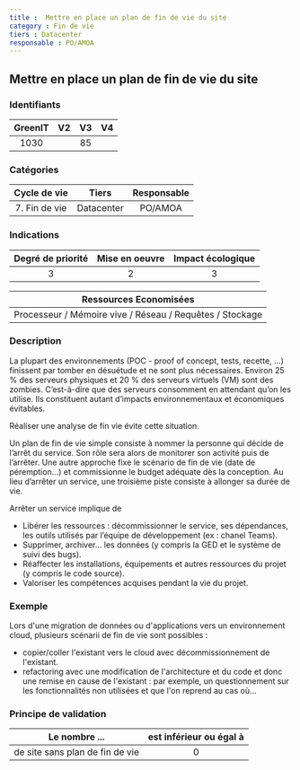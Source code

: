```yaml
---
title :  Mettre en place un plan de fin de vie du site
category : Fin de vie
tiers : Datacenter
responsable : PO/AMOA
---
```


## Mettre en place un plan de fin de vie du site

### Identifiants

| GreenIT |  V2  |  V3  |  V4  |
|:-------:|:----:|:----:|:----:|
|   1030   |   | 85  |      |

### Catégories

| Cycle de vie |  Tiers  |  Responsable  |
|:---------:|:----:|:----:|
| 7. Fin de vie | Datacenter | PO/AMOA |

### Indications

| Degré de priorité |      Mise en oeuvre       |  Impact écologique    |
|:-------------------:|:-------------------------:|:---------------------:|
| 3 | 2 | 3 |

|Ressources Economisées                                      |
|:----------------------------------------------------------:|
| Processeur / Mémoire vive / Réseau / Requêtes / Stockage   |

### Description
La plupart des environnements (POC - proof of concept, tests, recette, …) finissent par tomber en désuétude et ne sont plus nécessaires. Environ 25 % des serveurs physiques et 20 % des serveurs virtuels (VM) sont des zombies. C’est-à-dire que des serveurs consomment en attendant qu’on les utilise. Ils constituent autant d’impacts environnementaux et économiques évitables.

Réaliser une analyse de fin vie évite cette situation.

Un plan de fin de vie simple consiste à nommer la personne qui décide de l’arrêt du service. Son rôle sera alors de monitorer son activité puis de l’arrêter. Une autre approche fixe le scénario de fin de vie (date de péremption…) et commissionne le budget adéquate dès la conception. Au lieu d’arrêter un service, une troisième piste consiste à allonger sa durée de vie.

Arrêter un service implique de 
- Libérer les ressources : décommissionner le service, ses dépendances, les outils utilisés par l’équipe de développement (ex : chanel Teams).
- Supprimer, archiver… les données (y compris la GED et le système de suivi des bugs).
- Réaffecter les installations, équipements et autres ressources du projet (y compris le code source).
- Valoriser les compétences acquises pendant la vie du projet.

### Exemple

Lors d'une migration de données ou d'applications vers un environnement cloud, plusieurs scénarii de fin de vie sont possibles :
* copier/coller l'existant vers le cloud avec décommissionnement de l'existant.
* refactoring avec une modification de l'architecture et du code et donc une remise en cause de l'existant : par exemple, un questionnement sur les fonctionnalités non utilisées et que l'on reprend au cas où…

### Principe de validation

| Le nombre ...     | est inférieur ou égal à   |  
|-------------------|:-------------------------:|
|  de site sans plan de fin de vie | 0  |
